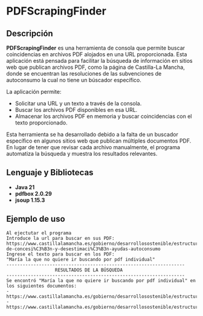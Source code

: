 # PDFScrapingFinder

## Descripción

**PDFScrapingFinder** es una herramienta de consola que permite buscar coincidencias en archivos PDF alojados en una URL proporcionada. Esta aplicación está pensada para facilitar la búsqueda de información en sitios web que publican archivos PDF, como la página de Castilla-La Mancha, donde se encuentran las resoluciones de las subvenciones de autoconsumo la cual no tiene un búscador específico.

La aplicación permite:
- Solicitar una URL y un texto a través de la consola.
- Buscar los archivos PDF disponibles en esa URL.
- Almacenar los archivos PDF en memoria y buscar coincidencias con el texto proporcionado.

Esta herramienta se ha desarrollado debido a la falta de un buscador específico en algunos sitios web que publican múltiples documentos PDF. En lugar de tener que revisar cada archivo manualmente, el programa automatiza la búsqueda y muestra los resultados relevantes.

## Lenguaje y Bibliotecas
- **Java 21**
- **pdfbox 2.0.29**
- **jsoup 1.15.3**

## Ejemplo de uso
```
Al ejectutar el programa
Introduce la url para buscar en sus PDF:
https://www.castillalamancha.es/gobierno/desarrollosostenible/estructura/dgtranene/actuaciones/resoluciones-de-concesi%C3%B3n-y-desestimaci%C3%B3n-ayudas-autoconsumo
Ingrese el texto para buscar en los PDF:
"María la que no quiere ir buscando por pdf individual"
------------------------------------------------------------------
                  RESULTADOS DE LA BÚSQUEDA 
------------------------------------------------------------------
Se encontró "María la que no quiere ir buscando por pdf individual" en los siguientes documentos:
- https://www.castillalamancha.es/gobierno/desarrollosostenible/estructura/dgtranene/actuaciones/PDFEJEMPLO.pdf
- https://www.castillalamancha.es/gobierno/desarrollosostenible/estructura/dgtranene/actuaciones/PDFEJEMPLO.pdf
```
